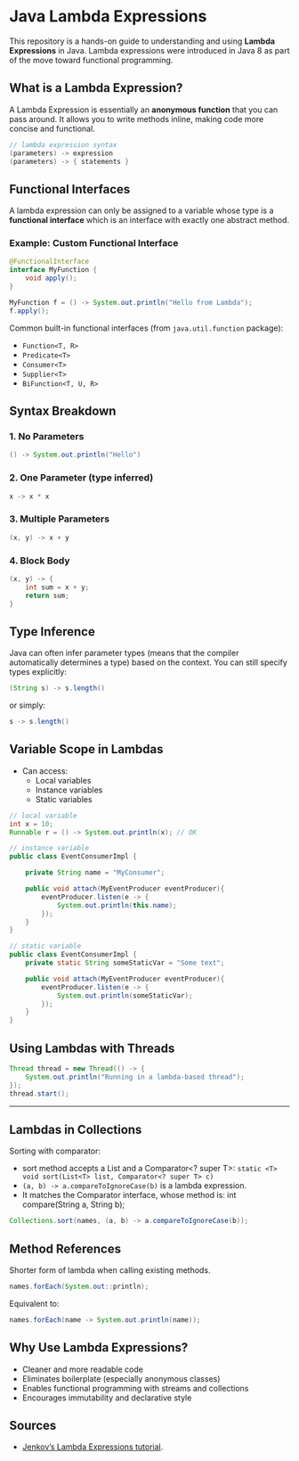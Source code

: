 # Java Lambda Expressions

This repository is a hands-on guide to understanding and using **Lambda Expressions** in Java. Lambda expressions were introduced in Java 8 as part of the move toward functional programming. 

## What is a Lambda Expression?

A Lambda Expression is essentially an **anonymous function** that you can pass around. It allows you to write methods inline, making code more concise and functional.

```java
// lambda expression syntax
(parameters) -> expression
(parameters) -> { statements }
````

## Functional Interfaces

A lambda expression can only be assigned to a variable whose type is a **functional interface** which is an interface with exactly one abstract method.

### Example: Custom Functional Interface

```java
@FunctionalInterface
interface MyFunction {
    void apply();
}

MyFunction f = () -> System.out.println("Hello from Lambda");
f.apply();
```

Common built-in functional interfaces (from `java.util.function` package):

* `Function<T, R>`
* `Predicate<T>`
* `Consumer<T>`
* `Supplier<T>`
* `BiFunction<T, U, R>`


## Syntax Breakdown

### 1. No Parameters

```java
() -> System.out.println("Hello")
```

### 2. One Parameter (type inferred)

```java
x -> x * x
```

### 3. Multiple Parameters

```java
(x, y) -> x + y
```

### 4. Block Body

```java
(x, y) -> {
    int sum = x + y;
    return sum;
}
```


## Type Inference

Java can often infer parameter types (means that the compiler automatically determines a type) based on the context. You can still specify types explicitly:

```java
(String s) -> s.length()
```

or simply:

```java
s -> s.length()
```


## Variable Scope in Lambdas

* Can access:
   * Local variables
   * Instance variables
   * Static variables

```java
// local variable
int x = 10;
Runnable r = () -> System.out.println(x); // OK

// instance variable
public class EventConsumerImpl {

    private String name = "MyConsumer";

    public void attach(MyEventProducer eventProducer){
        eventProducer.listen(e -> {
            System.out.println(this.name);
        });
    }
}

// static variable
public class EventConsumerImpl {
    private static String someStaticVar = "Some text";

    public void attach(MyEventProducer eventProducer){
        eventProducer.listen(e -> {
            System.out.println(someStaticVar);
        });
    }
}
```


## Using Lambdas with Threads

```java
Thread thread = new Thread(() -> {
    System.out.println("Running in a lambda-based thread");
});
thread.start();
```

---

## Lambdas in Collections

Sorting with comparator:
   - sort method accepts a List<T> and a Comparator<? super T>: `static <T> void sort(List<T> list, Comparator<? super T> c)`
   - `(a, b) -> a.compareToIgnoreCase(b)` is a lambda expression.
   - It matches the Comparator<String> interface, whose method is: int compare(String a, String b);
```java
Collections.sort(names, (a, b) -> a.compareToIgnoreCase(b));
```


## Method References

Shorter form of lambda when calling existing methods.

```java
names.forEach(System.out::println);
```

Equivalent to:

```java
names.forEach(name -> System.out.println(name));
```


## Why Use Lambda Expressions?

* Cleaner and more readable code
* Eliminates boilerplate (especially anonymous classes)
* Enables functional programming with streams and collections
* Encourages immutability and declarative style

## Sources

- [Jenkov’s Lambda Expressions tutorial](https://jenkov.com/tutorials/java/lambda-expressions.html).